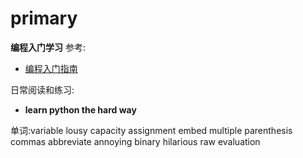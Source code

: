 # primary
**编程入门学习**
参考:
+ [编程入门指南](http://www.jianshu.com/p/034f0387bf67)

日常阅读和练习:
+ **learn python the hard way**

单词:variable lousy capacity assignment embed
multiple parenthesis commas abbreviate annoying binary hilarious raw evaluation